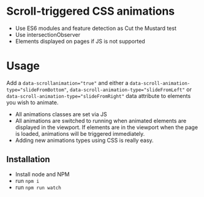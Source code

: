 # Scroll-triggered CSS animations

- Use ES6 modules and feature detection as Cut the Mustard test
- Use intersectionObserver
- Elements displayed on pages if JS is not supported

# Usage

Add a `data-scrollanimation="true"` and either a `data-scroll-animation-type="slideFromBottom"`,  `data-scroll-animation-type="slideFromLeft"` or `data-scroll-animation-type="slideFromRight"` data attribute to elements you wish to animate.

- All animations classes are set via JS
- All animations are switched to running when animated elements are displayed in the viewport. If elements are in the viewport when the page is loaded, animations will be triggered immediately.
- Adding new animations types using CSS is really easy.

## Installation

- Install node and NPM
- run `npm i`
- run `npm run watch`
